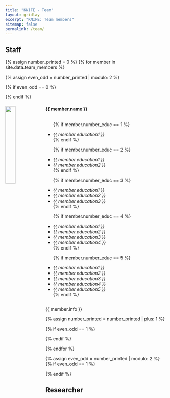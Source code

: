 ```yaml
---
title: "KNIFE - Team"
layout: gridlay
excerpt: "KNIFE: Team members"
sitemap: false
permalink: /team/
---
```


## Staff 
{% assign number_printed = 0 %}
{% for member in site.data.team_members %}

{% assign even_odd = number_printed | modulo: 2 %}

{% if even_odd == 0 %}
<div class="row">
{% endif %}

<div class="col-sm-6 clearfix">
  <img src="{{ site.url }}{{ site.baseurl }}/images/teampic/{{ member.photo }}" class="img-responsive" width="25%" style="float: left" />
  <h4>{{ member.name }}</h4>  
  <ul style="overflow: hidden">

  {% if member.number_educ == 1 %}
  <i><li> {{ member.education1 }} </li></i>
  {% endif %}

  {% if member.number_educ == 2 %}
  <i><li> {{ member.education1 }} </li></i>
  <i><li> {{ member.education2 }} </li></i>
  {% endif %}

  {% if member.number_educ == 3 %}
  <i><li> {{ member.education1 }} </li></i>
  <i><li> {{ member.education2 }} </li></i>
  <i><li> {{ member.education3 }} </li></i>
  {% endif %}

  {% if member.number_educ == 4 %}
  <i><li> {{ member.education1 }} </li></i>
  <i><li> {{ member.education2 }} </li></i>
  <i><li> {{ member.education3 }} </li></i>
  <i><li> {{ member.education4 }} </li></i>
  {% endif %}

  {% if member.number_educ == 5 %}
  <i><li> {{ member.education1 }} </li></i>
  <i><li> {{ member.education2 }} </li></i>
  <i><li> {{ member.education3 }} </li></i>
  <i><li> {{ member.education4 }} </li></i>
  <i><li> {{ member.education5 }} </li></i>
  {% endif %}
  </ul>
  
{{ member.info }}
</div>
    
 
{% assign number_printed = number_printed | plus: 1 %}

{% if even_odd == 1 %}
</div>
{% endif %}

{% endfor %}

{% assign even_odd = number_printed | modulo: 2 %}
{% if even_odd == 1 %}
</div>
{% endif %}


## Researcher

